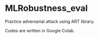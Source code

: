 # MLRobustness_eval

Practice adversarial attack using ART library.

Codes are written in Google Colab.
